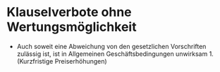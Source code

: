 # Klauselverbote ohne Wertungsmöglichkeit

- Auch soweit eine Abweichung von den gesetzlichen Vorschriften zulässig ist, ist in Allgemeinen Geschäftsbedingungen unwirksam 1.(Kurzfristige Preiserhöhungen)

